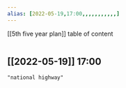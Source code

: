 ```yaml
---
alias: [2022-05-19,17:00,,,,,,,,,,,]
---
```

[[5th five year plan]]
table of content
```toc
```

[[2022-05-19]] 17:00
- 
```query
"national highway"
```